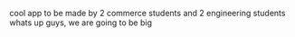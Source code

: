 cool app to be made by 2 commerce students and 2 engineering students
whats up guys, we are going to be big 
